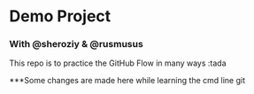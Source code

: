 # Demo Project

### With @sheroziy & @rusmusus

This repo is to practice the GitHub Flow in many ways :tada

***Some changes are made here while learning the cmd line git
